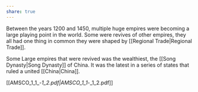 ```yaml
---
share: true
---
```

Between the years 1200 and 1450, multiple huge empires were becoming a large playing point in the world. Some were revives of other empires, they all had one thing in common they were shaped by [[Regional Trade|Regional Trade]].

Some Large empires that were revived was the wealthiest, the [[Song Dynasty|Song Dynasty]] of China. It was the latest in a series of states that ruled a united [[China|China]].


[[AMSCO_1_1_-_1_2.pdf|AMSCO_1_1_-_1_2.pdf]]